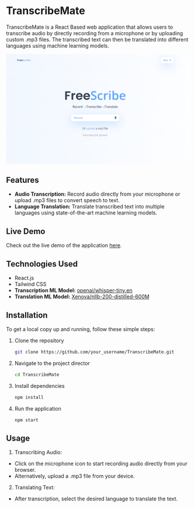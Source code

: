 # TranscribeMate

TranscribeMate is a React Based web application that allows users to transcribe audio by directly recording from a microphone or by uploading custom .mp3 files. The transcribed text can then be translated into different languages using machine learning models.

![Homepage Screenshot](./src/assets/Screenshot%202024-07-26%20184848.png)  

## Features

- **Audio Transcription:** Record audio directly from your microphone or upload .mp3 files to convert speech to text.
- **Language Translation:** Translate transcribed text into multiple languages using state-of-the-art machine learning models.

## Live Demo

Check out the live demo of the application [here](https://transcribemate.netlify.app).

## Technologies Used

- React.js
- Tailwind CSS
- **Transcription ML Model:** [openai/whisper-tiny.en](https://github.com/openai/whisper)
- **Translation ML Model:** [Xenova/nllb-200-distilled-600M](https://github.com/Xenova/nllb-200-distilled-600M)

## Installation

To get a local copy up and running, follow these simple steps:

1. Clone the repository
   ```sh
   git clone https://github.com/your_username/TranscribeMate.git

2. Navigate to the project director
   ```sh
   cd TranscribeMate

3. Install dependencies
   ```sh
   npm install

4. Run the application
   ```sh
   npm start

## Usage

1. Transcribing Audio:

- Click on the microphone icon to start recording audio directly from your browser.
- Alternatively, upload a .mp3 file from your device.

2. Translating Text:

- After transcription, select the desired language to translate the text.
